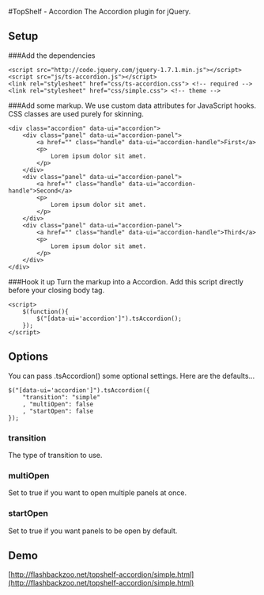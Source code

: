 #TopShelf - Accordion
The Accordion plugin for jQuery.

## Setup
###Add the dependencies

    <script src="http://code.jquery.com/jquery-1.7.1.min.js"></script>
    <script src="js/ts-accordion.js"></script>
    <link rel="stylesheet" href="css/ts-accordion.css"> <!-- required -->
    <link rel="stylesheet" href="css/simple.css"> <!-- theme -->

###Add some markup.
We use custom data attributes for JavaScript hooks. CSS classes are used purely for skinning.

    <div class="accordion" data-ui="accordion">
        <div class="panel" data-ui="accordion-panel">
            <a href="" class="handle" data-ui="accordion-handle">First</a>
            <p>
                Lorem ipsum dolor sit amet.
            </p>
        </div>
        <div class="panel" data-ui="accordion-panel">
            <a href="" class="handle" data-ui="accordion-handle">Second</a>
            <p>
                Lorem ipsum dolor sit amet.
            </p>
        </div>
        <div class="panel" data-ui="accordion-panel">
            <a href="" class="handle" data-ui="accordion-handle">Third</a>
            <p>
                Lorem ipsum dolor sit amet.
            </p>
        </div>
    </div>

###Hook it up
Turn the markup into a Accordion. Add this script directly before your closing body tag.

    <script>
        $(function(){
            $("[data-ui='accordion']").tsAccordion();
        });
    </script>

## Options
You can pass .tsAccordion() some optional settings. Here are the defaults...

    $("[data-ui='accordion']").tsAccordion({
        "transition": "simple"
        , "multiOpen": false
        , "startOpen": false
    });

### transition
The type of transition to use.

### multiOpen
Set to true if you want to open multiple panels at once.

### startOpen
Set to true if you want panels to be open by default.

## Demo
[http://flashbackzoo.net/topshelf-accordion/simple.html](http://flashbackzoo.net/topshelf-accordion/simple.html)